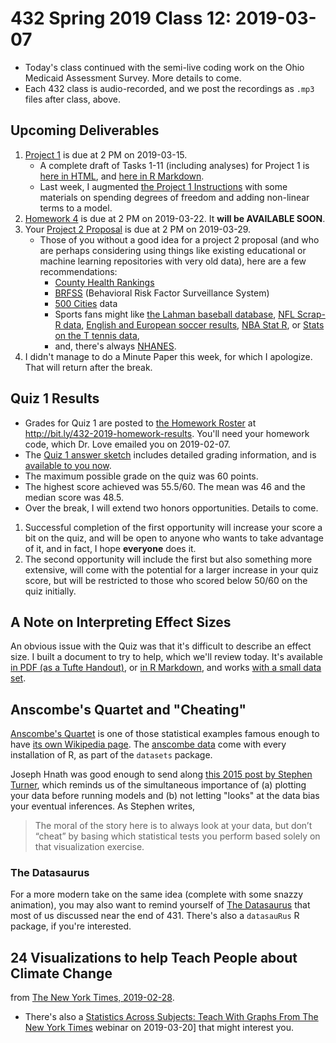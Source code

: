 # 432 Spring 2019 Class 12: 2019-03-07

- Today's class continued with the semi-live coding work on the Ohio Medicaid Assessment Survey. More details to come.
- Each 432 class is audio-recorded, and we post the recordings as `.mp3` files after class, above.

## Upcoming Deliverables

1. [Project 1](https://github.com/THOMASELOVE/2019-432/tree/master/projects/project1) is due at 2 PM on 2019-03-15.
    - A complete draft of Tasks 1-11 (including analyses) for Project 1 is [here in HTML](http://rpubs.com/TELOVE/project1_demo_2019-432), and [here in R Markdown](https://github.com/THOMASELOVE/2019-432/blob/master/projects/project1-demo/432_2019_project1_demo_full_draft.Rmd).
    - Last week, I augmented [the Project 1 Instructions](https://github.com/THOMASELOVE/2019-432/tree/master/projects/project1) with some materials on spending degrees of freedom and adding non-linear terms to a model.
2. [Homework 4](https://github.com/THOMASELOVE/2019-432/tree/master/homework) is due at 2 PM on 2019-03-22. It **will be AVAILABLE SOON**.
3. Your [Project 2 Proposal](https://github.com/THOMASELOVE/2019-432/tree/master/projects) is due at 2 PM on 2019-03-29. 
    - Those of you without a good idea for a project 2 proposal (and who are perhaps considering using things like existing educational or machine learning repositories with very old data), here are a few recommendations:
        - [County Health Rankings](http://www.countyhealthrankings.org/explore-health-rankings/rankings-data-documentation)
        - [BRFSS](https://www.cdc.gov/brfss/index.html) (Behavioral Risk Factor Surveillance System)
        - [500 Cities](https://www.cdc.gov/500cities/index.htm) data
        - Sports fans might like [the Lahman baseball database](https://www.rdocumentation.org/packages/Lahman/versions/6.0-0), [NFL Scrap-R data](https://github.com/ryurko/nflscrapR-data/tree/master/games_data/regular_season), [English and European soccer results](https://github.com/jalapic/engsoccerdata), [NBA Stat R](https://github.com/abresler/nbastatR), or [Stats on the T tennis data](https://github.com/skoval/deuce),
        - and, there's always [NHANES](https://www.cdc.gov/nchs/nhanes/index.htm).
4. I didn't manage to do a Minute Paper this week, for which I apologize. That will return after the break.

## Quiz 1 Results

- Grades for Quiz 1 are posted to [the Homework Roster](http://bit.ly/432-2019-homework-results) at http://bit.ly/432-2019-homework-results. You'll need your homework code, which Dr. Love emailed you on 2019-02-07.
- The [Quiz 1 answer sketch](https://github.com/THOMASELOVE/2019-432/blob/master/quizzes/quiz1_materials/sketch_quiz_01_2019.pdf) includes detailed grading information, and is [available to you now](https://github.com/THOMASELOVE/2019-432/blob/master/quizzes/quiz1_materials/sketch_quiz_01_2019.pdf).
- The maximum possible grade on the quiz was 60 points. 
- The highest score achieved was 55.5/60. The mean was 46 and the median score was 48.5.
- Over the break, I will extend two honors opportunities. Details to come.

1. Successful completion of the first opportunity will increase your score a bit on the quiz, and will be open to anyone who wants to take advantage of it, and in fact, I hope **everyone** does it. 
2. The second opportunity will include the first but also something more extensive, will come with the potential for a larger increase in your quiz score, but will be restricted to those who scored below 50/60 on the quiz initially.

## A Note on Interpreting Effect Sizes

An obvious issue with the Quiz was that it's difficult to describe an effect size. I built a document to try to help, which we'll review today. It's available [in PDF (as a Tufte Handout)](https://github.com/THOMASELOVE/2019-432/blob/master/slides/class12/class12note.pdf), or [in R Markdown](https://github.com/THOMASELOVE/2019-432/blob/master/slides/class12/class12note.Rmd), and works [with a small data set](https://github.com/THOMASELOVE/2019-432/blob/master/slides/class12/small.csv).

## Anscombe's Quartet and "Cheating"

[Anscombe's Quartet](https://en.wikipedia.org/wiki/Anscombe%27s_quartet) is one of those statistical examples famous enough to have [its own Wikipedia page](https://en.wikipedia.org/wiki/Anscombe%27s_quartet). The [anscombe data](https://stat.ethz.ch/R-manual/R-devel/library/datasets/html/anscombe.html) come with every installation of R, as part of the `datasets` package.

Joseph Hnath was good enough to send along [this 2015 post by Stephen Turner](https://www.r-bloggers.com/using-and-abusing-data-visualization-anscombes-quartet-and-cheating-bonferroni/), which reminds us of the simultaneous importance of (a) plotting your data before running models and (b) not letting "looks" at the data bias your eventual inferences. As Stephen writes,

> The moral of the story here is to always look at your data, but don’t “cheat” by basing which statistical tests you perform based solely on that visualization exercise.

### The Datasaurus

For a more modern take on the same idea (complete with some snazzy animation), you may also want to remind yourself of [The Datasaurus](https://r-mageddon.netlify.com/post/reanimating-the-datasaurus/) that most of us discussed near the end of 431. There's also a `datasauRus` R package, if you're interested.

## 24 Visualizations to help Teach People about Climate Change

from [The New York Times, 2019-02-28](https://www.nytimes.com/2019/02/28/learning/teach-about-climate-change-with-these-24-new-york-times-graphs.html).

- There's also a [Statistics Across Subjects: Teach With Graphs From The New York Times](https://event.on24.com/eventRegistration/EventLobbyServlet?target=lobby20.jsp&eventid=1949454&sessionid=1&partnerref=facebook&key=C2DDE4510E3CB38079387225896A0180&eventuserid=231885576) webinar on 2019-03-20] that might interest you.

